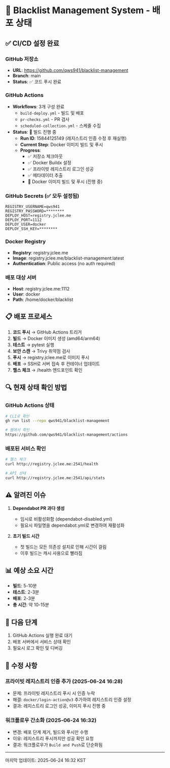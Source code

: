 # 🚀 Blacklist Management System - 배포 상태

## ✅ CI/CD 설정 완료

### GitHub 저장소
- **URL**: https://github.com/qws941/blacklist-management
- **Branch**: main
- **Status**: ✅ 코드 푸시 완료

### GitHub Actions
- **Workflows**: 3개 구성 완료
  - `build-deploy.yml` - 빌드 및 배포
  - `pr-checks.yml` - PR 검사  
  - `scheduled-collection.yml` - 스케줄 수집
- **Status**: 🔄 빌드 진행 중
  - **Run ID**: 15844125149 (레지스트리 인증 수정 후 재실행)
  - **Current Step**: Docker 이미지 빌드 및 푸시
  - **Progress**: 
    - ✅ 저장소 체크아웃
    - ✅ Docker Buildx 설정
    - ✅ 프라이빗 레지스트리 로그인 성공
    - ✅ 메타데이터 추출
    - 🔄 Docker 이미지 빌드 및 푸시 (진행 중)

### GitHub Secrets (✅ 모두 설정됨)
```
REGISTRY_USERNAME=qws941
REGISTRY_PASSWORD=********
DEPLOY_HOST=registry.jclee.me
DEPLOY_PORT=1112
DEPLOY_USER=docker
DEPLOY_SSH_KEY=********
```

### Docker Registry
- **Registry**: registry.jclee.me
- **Image**: registry.jclee.me/blacklist-management:latest
- **Authentication**: Public access (no auth required)

### 배포 대상 서버
- **Host**: registry.jclee.me:1112
- **User**: docker
- **Path**: /home/docker/blacklist

## 📋 배포 프로세스

1. **코드 푸시** → GitHub Actions 트리거
2. **빌드** → Docker 이미지 생성 (amd64/arm64)
3. **테스트** → pytest 실행
4. **보안 스캔** → Trivy 취약점 검사
5. **푸시** → registry.jclee.me로 이미지 푸시
6. **배포** → SSH로 서버 접속 후 컨테이너 업데이트
7. **헬스 체크** → /health 엔드포인트 확인

## 🔍 현재 상태 확인 방법

### GitHub Actions 상태
```bash
# CLI로 확인
gh run list --repo qws941/blacklist-management

# 웹에서 확인
https://github.com/qws941/blacklist-management/actions
```

### 배포된 서비스 확인
```bash
# 헬스 체크
curl http://registry.jclee.me:2541/health

# API 상태
curl http://registry.jclee.me:2541/api/stats
```

## ⚠️ 알려진 이슈

1. **Dependabot PR 과다 생성**
   - 임시로 비활성화함 (dependabot-disabled.yml)
   - 필요시 파일명을 dependabot.yml로 변경하여 재활성화

2. **초기 빌드 시간**
   - 첫 빌드는 모든 의존성 설치로 인해 시간이 걸림
   - 이후 빌드는 캐시 사용으로 빨라짐

## 📊 예상 소요 시간

- **빌드**: 5-10분
- **테스트**: 2-3분
- **배포**: 2-3분
- **총 시간**: 약 10-15분

## 🎯 다음 단계

1. GitHub Actions 실행 완료 대기
2. 배포 서버에서 서비스 상태 확인
3. 필요시 로그 확인 및 디버깅

## 🔧 수정 사항

### 프라이빗 레지스트리 인증 추가 (2025-06-24 16:28)
- 문제: 프라이빗 레지스트리 푸시 시 인증 누락
- 해결: `docker/login-action@v3` 추가하여 레지스트리 인증 설정
- 결과: 레지스트리 로그인 성공, 이미지 푸시 진행 중

### 워크플로우 간소화 (2025-06-24 16:32)
- 변경: 배포 단계 제거, 빌드와 푸시만 수행
- 이유: 레지스트리 푸시까지만 성공 확인 요청
- 결과: 워크플로우가 `Build and Push`로 단순화됨

---

마지막 업데이트: 2025-06-24 16:32 KST